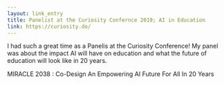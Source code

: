 ```yaml
---
layout: link_entry
title: Panelist at the Curiosity Confernce 2019; AI in Education
link: https://curiosity.do/
---
```

I had such a great time as a Panelis at the Curiosity Conference!  My panel was about the impact AI will have on education and what the future of education will look like in 20 years.

MIRACLE 2038 : Co-Design An Empowering AI Future For All In 20 Years
